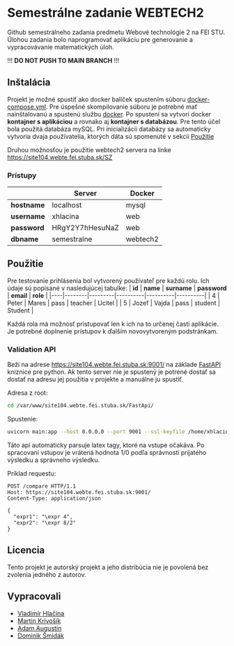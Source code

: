 # Semestrálne zadanie WEBTECH2

Github semestrálneho zadania predmetu Webové technológie 2 na FEI STU. Úlohou zadania bolo naprogramovať aplikáciu pre generovanie a vypracovávanie matematických úloh.

!!! **DO NOT PUSH TO MAIN BRANCH** !!!

## Inštalácia

Projekt je možné spustiť ako docker balíček spustením súboru [docker-compose.yml](./docker-compose.yml). Pre úspešné skompilovanie súboru je potrebné mať nainštalovanú a spustenú službu [docker](https://www.docker.com/). Po spustení sa vytvorí docker **kontajner s aplikáciou** a rovnako aj **kontajner s databázou**. Pre tento účel bola použitá databáza mySQL. 
Pri inicializácii databázy sa automaticky vytvoria dvaja používatelia, ktorých dáta sú spomenuté v sekcii [Použitie](#usage)

Druhou možnosťou je použitie webtech2 servera na linke
https://site104.webte.fei.stuba.sk/SZ

### Prístupy

|  | Server | Docker |
|----------|----------|----------|
| **hostname** | localhost | mysql | 
| **username** | xhlacina | web | 
| **password** | HRgY2Y7hHesuNaZ | web | 
| **dbname** | semestralne | webtech2 | 

## Použitie

Pre testovanie prihlásenia bol vytvorený používateľ pre každú rolu. Ich údaje sú popísané v nasledujúcej tabulke:
| **id** | **name**   | **surname** | **password** | **email**    | **role**     |
|----|--------|---------|----------|----------|----------|
| 4  | Peter  | Mares   | pass     | teacher  | Ucitel |
| 5  | Jozef  | Vajda   | pass     | student  | Student |

Každá rola má možnosť pristupovať len k ich na to určenej časti aplikácie. Je potrebné doplnenie prístupov k ďalším novovytvoreným podstránkam.

### Validation API

Beží na adrese https://site104.webte.fei.stuba.sk:9001/ na základe [FastAPI](https://fastapi.tiangolo.com/) kniznice pre python. Ak tento server nie je spustený je potrené dostať sa dostať na adresu jej použitia v projekte a manuálne ju spustiť. 

Adresa z root:
```bash
cd /var/www/site104.webte.fei.stuba.sk/FastApi/
```

Spustenie: 
```bash
uvicorn main:app --host 0.0.0.0 --port 9001 --ssl-keyfile /home/xhlacina/certs/webte.fei.stuba.sk.key --ssl-certfile /home/xhlacina/certs/webte_fei_stuba_sk.pem
```

Táto api automaticky parsuje latex tagy, ktoré na vstupe očakáva. Po spracovaní vstupov je vrátená hodnota 1/0 podľa správnosti prijatého výsledku a správneho výsledku.

Príklad requestu:
```http
POST /compare HTTP/1.1
Host: https://site104.webte.fei.stuba.sk:9001/
Content-Type: application/json

{
  "expr1": "\expr 4",
  "expr2": "\expr 8/2"
}
```

## Licencia

Tento projekt je autorský projekt a jeho distribúcia nie je povolená bez zvolenia jedného z autorov.

## Vypracovali

-   [Vladimír Hlačina](https://github.com/xhlacina)
-   [Martin Krivošík](https://github.com/MartinKrivosik)
-   [Adam Augustín](https://github.com/DWitchKing)
-   [Dominik Šmidák](https://github.com/DominikSmidak)